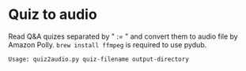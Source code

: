 # Quiz to audio

Read Q&A quizes separated by " := " and convert them to audio file by Amazon Polly.
`brew install ffmpeg` is required to use pydub.

```
Usage: quiz2audio.py quiz-filename output-directory
```
